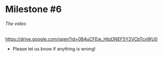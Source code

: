 # Milestone #6
###### The video

https://drive.google.com/open?id=0B4uCFEw_HtpDNEF5Y2VCbTcxWU0

* Please let us know if anything is wrong!